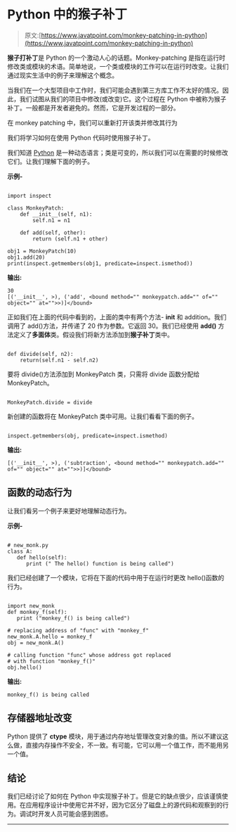 # Python 中的猴子补丁

> 原文:[https://www.javatpoint.com/monkey-patching-in-python](https://www.javatpoint.com/monkey-patching-in-python)

**猴子打补丁**是 Python 的一个激动人心的话题。Monkey-patching 是指在运行时修改类或模块的术语。简单地说，一个类或模块的工作可以在运行时改变。让我们通过现实生活中的例子来理解这个概念。

当我们在一个大型项目中工作时，我们可能会遇到第三方库工作不太好的情况。因此，我们试图从我们的项目中修改(或改变)它。这个过程在 Python 中被称为猴子补丁。一般都是开发者避免的。然而，它是开发过程的一部分。

在 monkey patching 中，我们可以重新打开该类并修改其行为

我们将学习如何在使用 Python 代码时使用猴子补丁。

我们知道 [Python](https://www.javatpoint.com/python-tutorial) 是一种动态语言；类是可变的，所以我们可以在需要的时候修改它们。让我们理解下面的例子。

**示例-**

```

import inspect

class MonkeyPatch:
    def __init__(self, n1):
        self.n1 = n1

    def add(self, other):
        return (self.n1 + other)

obj1 = MonkeyPatch(10)
obj1.add(20)
print(inspect.getmembers(obj1, predicate=inspect.ismethod))

```

**输出:**

```
30
[('__init__', >), ('add', <bound method="" monkeypatch.add="" of="" object="" at="">>)]</bound> 
```

正如我们在上面的代码中看到的，上面的类中有两个方法- __init__ 和 addition。我们调用了 add()方法，并传递了 20 作为参数。它返回 30。我们已经使用 **add()** 方法定义了**多面体**类。假设我们将新方法添加到**猴子补丁**类中。

```

def divide(self, n2):
	return(self.n1 - self.n2)

```

要将 divide()方法添加到 MonkeyPatch 类，只需将 divide 函数分配给 MonkeyPatch。

```

MonkeyPatch.divide = divide

```

新创建的函数将在 MonkeyPatch 类中可用。让我们看看下面的例子。

```

inspect.getmembers(obj, predicate=inspect.ismethod)

```

**输出:**

```
[('__init__', >), ('subtraction', <bound method="" monkeypatch.add="" of="" object="" at="">>)]</bound> 
```

## 函数的动态行为

让我们看另一个例子来更好地理解动态行为。

**示例-**

```

# new_monk.py
class A:
   def hello(self):
      print (" The hello() function is being called")

```

我们已经创建了一个模块，它将在下面的代码中用于在运行时更改 hello()函数的行为。

```

import new_monk
def monkey_f(self):
   print ("monkey_f() is being called")

# replacing address of "func" with "monkey_f"
new_monk.A.hello = monkey_f
obj = new_monk.A()

# calling function "func" whose address got replaced
# with function "monkey_f()"
obj.hello()

```

**输出:**

```
monkey_f() is being called

```

## 存储器地址改变

Python 提供了 **ctype** 模块，用于通过内存地址管理改变对象的值。所以不建议这么做，直接内存操作不安全，不一致。有可能，它可以用一个值工作，而不能用另一个值。

## 结论

我们已经讨论了如何在 Python 中实现猴子补丁。但是它的缺点很少，应该谨慎使用。在应用程序设计中使用它并不好，因为它区分了磁盘上的源代码和观察到的行为。调试时开发人员可能会感到困惑。

* * *